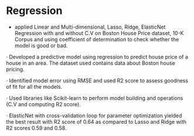 # Regression

- applied Linear and Multi-dimensional, Lasso, Ridge, ElasticNet Regression with and without C.V on Boston House Price dataset, 10-K Corpus and using coefficient of determination to check whether the model is good or bad.

· Developed a predictive model using regression to predict house price of a house in an area. The dataset used contains data about Boston house pricing.

· Identified model error using RMSE and used R2 score to assess goodness of fit for all the models.

· Used libraries like Scikit-learn to perform model building and operations (C.V and computing R2 score).

· ElasticNet with cross-validation loop for parameter optimization yielded the best result with R2 score of 0.64 as compared to Lasso and Ridge with R2 scores 0.59 and 0.58. 
